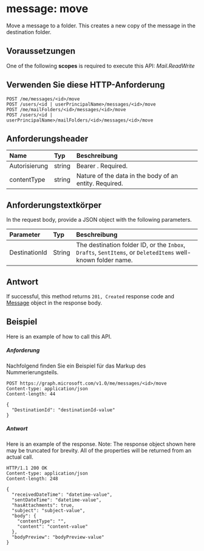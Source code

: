 # <a name="message-move"></a>message: move

Move a message to a folder. This creates a new copy of the message in the destination folder.

## <a name="prerequisites"></a>Voraussetzungen
One of the following **scopes** is required to execute this API: *Mail.ReadWrite*
## <a name="http-request"></a>Verwenden Sie diese HTTP-Anforderung
<!-- { "blockType": "ignored" } -->
```http
POST /me/messages/<id>/move
POST /users/<id | userPrincipalName>/messages/<id>/move
POST /me/mailFolders/<id>/messages/<id>/move
POST /users/<id | userPrincipalName>/mailFolders/<id>/messages/<id>/move
```
## <a name="request-headers"></a>Anforderungsheader
| Name       | Typ | Beschreibung|
|:---------------|:--------|:----------|
| Autorisierung  | string  | Bearer <token>. Required. |
| contentType | string  | Nature of the data in the body of an entity. Required. |

## <a name="request-body"></a>Anforderungstextkörper
In the request body, provide a JSON object with the following parameters.

| Parameter    | Typ   |Beschreibung|
|:---------------|:--------|:----------|
|DestinationId|String|The destination folder ID, or the `Inbox`, `Drafts`, `SentItems`, or `DeletedItems` well-known folder name.|

## <a name="response"></a>Antwort
If successful, this method returns `201, Created` response code and [Message](../resources/message.md) object in the response body.

## <a name="example"></a>Beispiel
Here is an example of how to call this API.
##### <a name="request"></a>Anforderung
Nachfolgend finden Sie ein Beispiel für das Markup des Nummerierungsteils.
<!-- {
  "blockType": "request",
  "name": "message_move"
}-->
```http
POST https://graph.microsoft.com/v1.0/me/messages/<id>/move
Content-type: application/json
Content-length: 44

{
  "DestinationId": "destinationId-value"
}
```

##### <a name="response"></a>Antwort
Here is an example of the response. Note: The response object shown here may be truncated for brevity. All of the properties will be returned from an actual call.
<!-- {
  "blockType": "response",
  "truncated": true,
  "@odata.type": "microsoft.graph.message"
} -->
```http
HTTP/1.1 200 OK
Content-type: application/json
Content-length: 248

{
  "receivedDateTime": "datetime-value",
  "sentDateTime": "datetime-value",
  "hasAttachments": true,
  "subject": "subject-value",
  "body": {
    "contentType": "",
    "content": "content-value"
  },
  "bodyPreview": "bodyPreview-value"
}
```

<!-- uuid: 8fcb5dbc-d5aa-4681-8e31-b001d5168d79
2015-10-25 14:57:30 UTC -->
<!-- {
  "type": "#page.annotation",
  "description": "message: move",
  "keywords": "",
  "section": "documentation",
  "tocPath": ""
}-->
